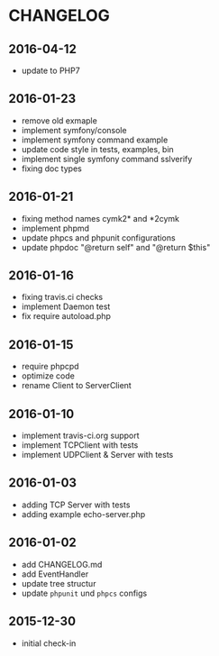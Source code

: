 # CHANGELOG

## 2016-04-12
- update to PHP7

## 2016-01-23
- remove old exmaple
- implement symfony/console
- implement symfony command example
- update code style in tests, examples, bin
- implement single symfony command sslverify
- fixing doc types

## 2016-01-21
- fixing method names cymk2* and *2cymk
- implement phpmd
- update phpcs and phpunit configurations
- update phpdoc "@return self" and "@return $this"

## 2016-01-16 
- fixing travis.ci checks
- implement Daemon test
- fix require autoload.php

## 2016-01-15
- require phpcpd
- optimize code
- rename Client to ServerClient

## 2016-01-10
- implement travis-ci.org support
- implement TCPClient with tests
- implement UDPClient & Server with tests

## 2016-01-03
- adding TCP Server with tests
- adding example echo-server.php

## 2016-01-02
- add CHANGELOG.md
- add EventHandler
- update tree structur 
- update ```phpunit``` und ```phpcs``` configs

## 2015-12-30
- initial check-in
